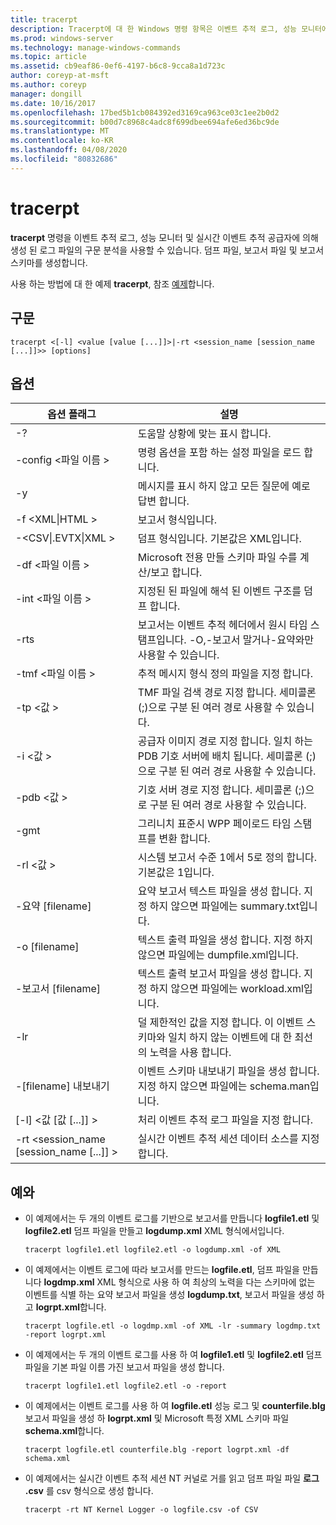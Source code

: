 ```yaml
---
title: tracerpt
description: Tracerpt에 대 한 Windows 명령 항목은 이벤트 추적 로그, 성능 모니터에서 생성 된 로그 파일 및 실시간 이벤트 추적 공급자를 구문 분석 합니다.
ms.prod: windows-server
ms.technology: manage-windows-commands
ms.topic: article
ms.assetid: cb9eaf86-0ef6-4197-b6c8-9cca8a1d723c
author: coreyp-at-msft
ms.author: coreyp
manager: dongill
ms.date: 10/16/2017
ms.openlocfilehash: 17bed5b1cb084392ed3169ca963ce03c1ee2b0d2
ms.sourcegitcommit: b00d7c8968c4adc8f699dbee694afe6ed36bc9de
ms.translationtype: MT
ms.contentlocale: ko-KR
ms.lasthandoff: 04/08/2020
ms.locfileid: "80832686"
---
```

# <a name="tracerpt"></a>tracerpt

**tracerpt** 명령을 이벤트 추적 로그, 성능 모니터 및 실시간 이벤트 추적 공급자에 의해 생성 된 로그 파일의 구문 분석을 사용할 수 있습니다. 덤프 파일, 보고서 파일 및 보고서 스키마를 생성합니다.

사용 하는 방법에 대 한 예제 **tracerpt**, 참조 [예제](#BKMK_EXAMPLES)합니다.

## <a name="syntax"></a>구문

```
tracerpt <[-l] <value [value [...]]>|-rt <session_name [session_name [...]]>> [options]
```

## <a name="options"></a>옵션

|              옵션 플래그               |                                                                    설명                                                                    |
|----------------------------------------|---------------------------------------------------------------------------------------------------------------------------------------------------|
|                   -?                   |                                                         도움말 상황에 맞는 표시 합니다.                                                          |
|          -config \<파일 이름 >           |                                                 명령 옵션을 포함 하는 설정 파일을 로드 합니다.                                                  |
|                   -y                   |                                                  메시지를 표시 하지 않고 모든 질문에 예로 답변 합니다.                                                   |
|            -f \<XML\|HTML >             |                                                                  보고서 형식입니다.                                                                   |
|         -\<CSV\|.EVTX\|XML >          |                                                         덤프 형식입니다. 기본값은 XML입니다.                                                          |
|            -df \<파일 이름 >             |                                            Microsoft 전용 만들 스키마 파일 수를 계산/보고 합니다.                                            |
|            -int \<파일 이름 >            |                                            지정된 된 파일에 해석 된 이벤트 구조를 덤프 합니다.                                            |
|                  -rts                  |                        보고서는 이벤트 추적 헤더에서 원시 타임 스탬프입니다. -O,-보고서 말거나-요약와만 사용할 수 있습니다.                         |
|            -tmf \<파일 이름 >            |                                                  추적 메시지 형식 정의 파일을 지정 합니다.                                                  |
|              -tp \<값 >              |                            TMF 파일 검색 경로 지정 합니다. 세미콜론 (;)으로 구분 된 여러 경로 사용할 수 있습니다.                            |
|              -i \<값 >               | 공급자 이미지 경로 지정 합니다. 일치 하는 PDB 기호 서버에 배치 됩니다. 세미콜론 (;)으로 구분 된 여러 경로 사용할 수 있습니다. |
|             -pdb \<값 >              |                             기호 서버 경로 지정 합니다. 세미콜론 (;)으로 구분 된 여러 경로 사용할 수 있습니다.                             |
|                  -gmt                  |                                              그리니치 표준시 WPP 페이로드 타임 스탬프를 변환 합니다.                                               |
|              -rl \<값 >              |                                               시스템 보고서 수준 1에서 5로 정의 합니다. 기본값은 1입니다.                                               |
|          -요약 [filename]           |                                  요약 보고서 텍스트 파일을 생성 합니다. 지정 하지 않으면 파일에는 summary.txt입니다.                                   |
|             -o [filename]              |                                      텍스트 출력 파일을 생성 합니다. 지정 하지 않으면 파일에는 dumpfile.xml입니다.                                      |
|           -보고서 [filename]           |                                  텍스트 출력 보고서 파일을 생성 합니다. 지정 하지 않으면 파일에는 workload.xml입니다.                                   |
|                  -lr                   |                        덜 제한적인 값을 지정 합니다. 이 이벤트 스키마와 일치 하지 않는 이벤트에 대 한 최선의 노력을 사용 합니다.                         |
|           -[filename] 내보내기           |                                  이벤트 스키마 내보내기 파일을 생성 합니다. 지정 하지 않으면 파일에는 schema.man입니다.                                   |
|       [-l] \<값 [값 [...]] >        |                                                   처리 이벤트 추적 로그 파일을 지정 합니다.                                                    |
| -rt \<session_name [session_name [...]] > |                                                실시간 이벤트 추적 세션 데이터 소스를 지정 합니다.                                                |

## <a name="examples"></a><a name=BKMK_EXAMPLES></a>예와

- 이 예제에서는 두 개의 이벤트 로그를 기반으로 보고서를 만듭니다 **logfile1.etl** 및 **logfile2.etl** 덤프 파일을 만들고 **logdump.xml** XML 형식에서입니다.  
  ```
  tracerpt logfile1.etl logfile2.etl -o logdump.xml -of XML
  ```  
- 이 예제에서는 이벤트 로그에 따라 보고서를 만드는 **logfile.etl**, 덤프 파일을 만듭니다 **logdmp.xml** XML 형식으로 사용 하 여 최상의 노력을 다는 스키마에 없는 이벤트를 식별 하는 요약 보고서 파일을 생성 **logdump.txt**, 보고서 파일을 생성 하 고 **logrpt.xml**합니다.  
  ```
  tracerpt logfile.etl -o logdmp.xml -of XML -lr -summary logdmp.txt -report logrpt.xml
  ```  
- 이 예제에서는 두 개의 이벤트 로그를 사용 하 여 **logfile1.etl** 및 **logfile2.etl** 덤프 파일을 기본 파일 이름 가진 보고서 파일을 생성 합니다.  
  ```
  tracerpt logfile1.etl logfile2.etl -o -report
  ```  
- 이 예제에서는 이벤트 로그를 사용 하 여 **logfile.etl** 성능 로그 및 **counterfile.blg** 보고서 파일을 생성 하 **logrpt.xml** 및 Microsoft 특정 XML 스키마 파일 **schema.xml**합니다.  
  ```
  tracerpt logfile.etl counterfile.blg -report logrpt.xml -df schema.xml
  ```  
- 이 예제에서는 실시간 이벤트 추적 세션 NT 커널로 거를 읽고 덤프 파일 파일 **로그 .csv** 를 csv 형식으로 생성 합니다.  
  ```
  tracerpt -rt NT Kernel Logger -o logfile.csv -of CSV
  ```
